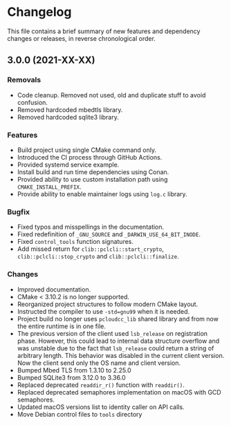 # Changelog

This file contains a brief summary of new features and dependency changes or
releases, in reverse chronological order.

## 3.0.0 (2021-XX-XX)

### Removals

* Code cleanup. Removed not used, old and duplicate stuff to avoid confusion.
* Removed hardcoded mbedtls library.
* Removed hardcoded sqlite3 library.

### Features

* Build project using single CMake command only.
* Introduced the CI process through GitHub Actions.
* Provided systemd service example.
* Install build and run time dependencies using Conan.
* Provided ability to use custom installation path using `CMAKE_INSTALL_PREFIX`.
* Provide ability to enable maintainer logs using `log.c` library.

### Bugfix

* Fixed typos and misspellings in the documentation.
* Fixed redefinition of `_GNU_SOURCE` and `_DARWIN_USE_64_BIT_INODE`.
* Fixed `control_tools` function signatures.
* Add missed return for `clib::pclcli::start_crypto`,
  `clib::pclcli::stop_crypto` and `clib::pclcli::finalize`.

### Changes

* Improved documentation.
* CMake < 3.10.2 is no longer supported.
* Reorganized project structures to follow modern CMake layout.
* Instructed the compiler to use `-std=gnu99` when it is needed.
* Project build no longer uses `pcloudcc_lib` shared library and from now the
  entire runtime is in one file.
* The previous version of the client used `lsb_release` on registration phase.
  However, this could lead to internal data structure overflow and was unstable
  due to the fact that `lsb_release` could return a string of arbitrary length.
  This behavior was disabled in the current client version. Now the client send
  only the OS name and client version.
* Bumped Mbed TLS from 1.3.10 to 2.25.0
* Bumped SQLite3 from 3.12.0 to 3.36.0
* Replaced deprecated `readdir_r()` function with `readdir()`.
* Replaced deprecated semaphores implementation on macOS with GCD semaphores.
* Updated macOS versions list to identity caller on API calls.
* Move Debian control files to `tools` directory
